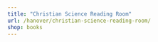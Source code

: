 ```yaml
---
title: "Christian Science Reading Room"
url: /hanover/christian-science-reading-room/
shop: books
---
```

